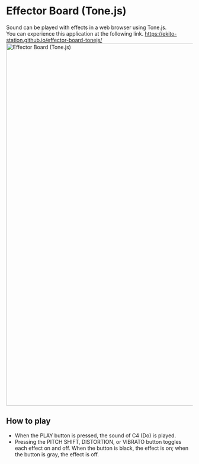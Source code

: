 # Effector Board (Tone.js)
Sound can be played with effects in a web browser using Tone.js.  
You can experience this application at the following link. https://ekito-station.github.io/effector-board-tonejs/
<img width="976" alt="Effector Board (Tone.js)" src="https://user-images.githubusercontent.com/63796528/218317850-1df45bf4-bfd5-4882-9e52-6d48d124eef8.png">

## How to play
- When the PLAY button is pressed, the sound of C4 (Do) is played.
- Pressing the PITCH SHIFT, DISTORTION, or VIBRATO button toggles each effect on and off. 
When the button is black, the effect is on; 
when the button is gray, the effect is off.
